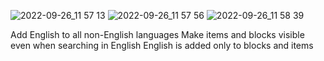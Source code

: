 ![2022-09-26_11 57 13](https://user-images.githubusercontent.com/77374813/192189526-e5c86e04-3a51-488e-9157-c309f600412b.png)
![2022-09-26_11 57 56](https://user-images.githubusercontent.com/77374813/192189531-8c3a8f3f-aab9-4427-8a9f-74930e101995.png)
![2022-09-26_11 58 39](https://user-images.githubusercontent.com/77374813/192189533-62677f52-180f-4fa5-bd25-a765e4b01b4b.png)

Add English to all non-English languages
Make items and blocks visible even when searching in English
English is added only to blocks and items
